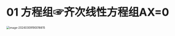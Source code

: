 # 01 方程组☞齐次线性方程组AX=0

<img src="https://cvp.oss-cn-shanghai.aliyuncs.com/picgo/202403091900619.png" alt="image-20240309190016615" style="zoom:50%;" />